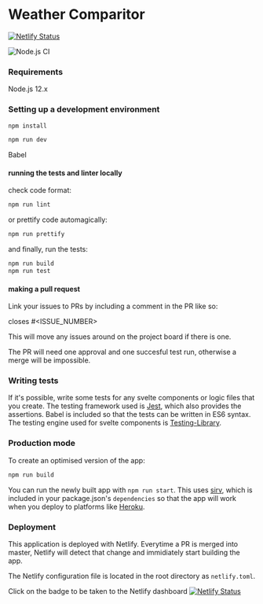 # Weather Comparitor

[![Netlify Status](https://api.netlify.com/api/v1/badges/552511d9-1464-4cbd-9016-197eda1d0d22/deploy-status)](https://app.netlify.com/sites/laughing-bardeen-92a979/deploys)

![Node.js CI](https://github.com/bartius-nigel/weather-comparitor/workflows/Node.js%20CI/badge.svg)



### Requirements

Node.js 12.x

### Setting up a development environment
```bash
npm install
```
```bash
npm run dev
```

Babel 

#### running the tests and linter locally

check code format:
```bash
npm run lint
```

or prettify code automagically:
```bash
npm run prettify
```

and finally, run the tests:
```bash
npm run build
npm run test
```

#### making a pull request

Link your issues to PRs by including a comment in the PR like so:

closes #<ISSUE_NUMBER>

This will move any issues around on the project board if there is one. 

The PR will need one approval and one succesful test run, otherwise a merge will be impossible.

### Writing tests

If it's possible, write some tests for any svelte components or logic files that you create. The testing framework used is [Jest](https://jestjs.io/en/),
which also provides the assertions. Babel is included so that the tests can be written in ES6 syntax.
The testing engine used for svelte components is [Testing-Library](https://testing-library.com/docs/svelte-testing-library/intro).

### Production mode

To create an optimised version of the app:

```bash
npm run build
```

You can run the newly built app with `npm run start`. This uses [sirv](https://github.com/lukeed/sirv), 
which is included in your package.json's `dependencies` so that the app will work when you deploy to platforms like [Heroku](https://heroku.com).

### Deployment

This application is deployed with Netlify. Everytime a PR is merged into master,
Netlify will detect that change and immidiately start building the app.

The Netlify configuration file is located in the root directory as `netlify.toml`.

Click on the badge to be taken to the Netlify dashboard [![Netlify Status](https://api.netlify.com/api/v1/badges/552511d9-1464-4cbd-9016-197eda1d0d22/deploy-status)](https://app.netlify.com/sites/laughing-bardeen-92a979/deploys)
